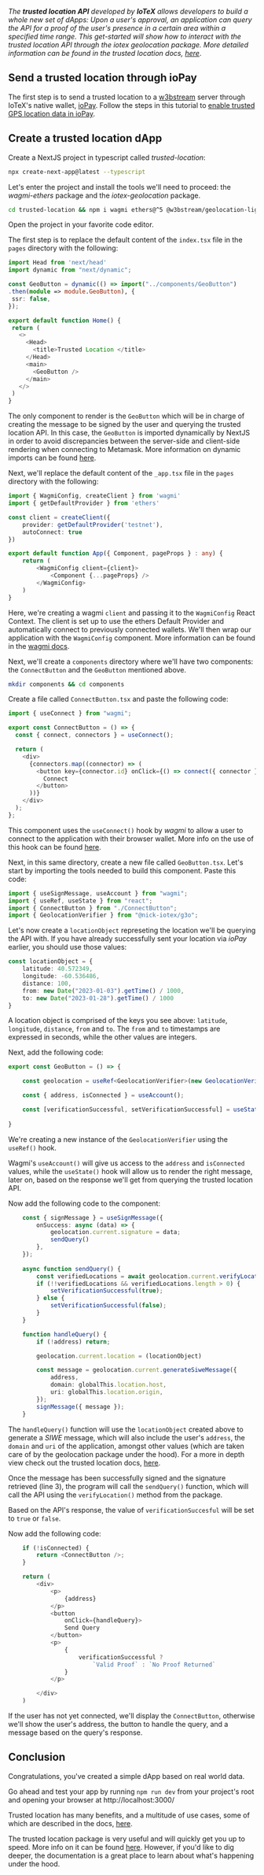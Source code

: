 *The **trusted location API** developed by **IoTeX** allows developers to build a whole new set of dApps: Upon a user's approval, an application can query the API for a proof of the user's presence in a certain area within a specified time range. This get-started will show how to interact with the trusted location API through the iotex geolocation package. More detailed information can be found in the trusted location docs, [here]()*. 
 
 ## Send a trusted location through ioPay
 
 The first step is to send a trusted location to a [w3bstream](https://w3bstream.com/) server through IoTeX's native wallet, [ioPay](https://iopay.me/). Follow the steps in this tutorial to [enable trusted GPS location data in ioPay](https://developers.iotex.io/posts/enable-trusted-geolocation-tutorial). 
 
 ## Create a trusted location dApp
 
 Create a NextJS project in typescript called *trusted-location*: 
 
 ```bash
 npx create-next-app@latest --typescript
 ```
 
 Let's enter the project and install the tools we'll need to proceed: the *wagmi-ethers* package and the *iotex-geolocation* package. 
 
 ```bash
 cd trusted-location && npm i wagmi ethers@^5 @w3bstream/geolocation-light
 ```
 
 Open the project in your favorite code editor. 
 
 The first step is to replace the default content of the `index.tsx` file in the `pages` directory with the following: 
 
 ```typescript
 import Head from 'next/head'
import dynamic from "next/dynamic";

const GeoButton = dynamic(() => import("../components/GeoButton")
.then(module => module.GeoButton), {
  ssr: false,
});

export default function Home() {
  return (
    <>
      <Head>
        <title>Trusted Location </title>
      </Head>
      <main>
        <GeoButton />
      </main>
    </>
  )
}
```

The only component to render is the `GeoButton` which will be in charge of creating the message to be signed by the user and querying the trusted location API. In this case, the `GeoButton` is imported dynamically by NextJS in order to avoid discrepancies between the server-side and client-side rendering when connecting to Metamask. More information on dynamic imports can be found [here](https://nextjs.org/docs/advanced-features/dynamic-import).

Next, we'll replace the default content of the `_app.tsx` file in the `pages` directory with the following: 

```typescript
import { WagmiConfig, createClient } from 'wagmi'
import { getDefaultProvider } from 'ethers'

const client = createClient({
    provider: getDefaultProvider('testnet'),
    autoConnect: true
})

export default function App({ Component, pageProps } : any) {
    return (
        <WagmiConfig client={client}>
            <Component {...pageProps} />
        </WagmiConfig>
    )
}
```

Here, we're creating a wagmi `client` and passing it to the `WagmiConfig` React Context. The client is set up to use the ethers Default Provider and automatically connect to previously connected wallets. We'll then wrap our application with the `WagmiConfig` component. More information can be found in the [wagmi docs](https://wagmi.sh/).

Next, we'll create a `components` directory where we'll have two components: the `ConnectButton` and the `GeoButton` mentioned above. 

```bash
mkdir components && cd components
```

Create a file called `ConnectButton.tsx` and paste the following code: 

```typescript
import { useConnect } from "wagmi";

export const ConnectButton = () => {
  const { connect, connectors } = useConnect();

  return (
    <div>
      {connectors.map((connector) => (
        <button key={connector.id} onClick={() => connect({ connector })}>
          Connect
        </button>
      ))}
    </div>
  );
};
```

This component uses the `useConnect()` hook by *wagmi* to allow a user to connect to the application with their browser wallet. More info on the use of this hook can be found [here](https://wagmi.sh/react/hooks/useConnect). 

Next, in this same directory, create a new file called `GeoButton.tsx`. Let's start by importing the tools needed to build this component. Paste this code: 

```typescript
import { useSignMessage, useAccount } from "wagmi";
import { useRef, useState } from "react";
import { ConnectButton } from "./ConnectButton";
import { GeolocationVerifier } from "@nick-iotex/g3o";
```

Let's now create a `locationObject` represeting the location we'll be querying the API with. If you have already successfully sent your location via *ioPay* earlier, you should use those values: 

```typescript
const locationObject = {
    latitude: 40.572349, 
    longitude: -60.536486, 
    distance: 100, 
    from: new Date("2023-01-03").getTime() / 1000, 
    to: new Date("2023-01-28").getTime() / 1000
}
```

A location object is comprised of the keys you see above: `latitude`, `longitude`, `distance`, `from` and `to`. The `from` and `to` timestamps are expressed in seconds, while the other values are integers. 

Next, add the following code: 

```typescript
export const GeoButton = () => {

    const geolocation = useRef<GeolocationVerifier>(new GeolocationVerifier());

    const { address, isConnected } = useAccount();

    const [verificationSuccessful, setVerificationSuccessful] = useState(false);
    
}
```

We're creating a new instance of the `GeolocationVerifier` using the `useRef()` hook.

Wagmi's `useAccount()` will give us access to the `address` and `isConnected` values, while the `useState()` hook will allow us to render the right message, later on, based on the response we'll get from querying the trusted location API. 

Now add the following code to the component: 

```typescript
    const { signMessage } = useSignMessage({
        onSuccess: async (data) => {
            geolocation.current.signature = data;
            sendQuery()
        },
    });
    
    async function sendQuery() {
        const verifiedLocations = await geolocation.current.verifyLocation();
        if (!!verifiedLocations && verifiedLocations.length > 0) {
            setVerificationSuccessful(true);
        } else {
            setVerificationSuccessful(false);
        }
    }

    function handleQuery() {
        if (!address) return;

        geolocation.current.location = (locationObject)

        const message = geolocation.current.generateSiweMessage({
            address,
            domain: globalThis.location.host,
            uri: globalThis.location.origin,
        });
        signMessage({ message });
    }
```

The `handleQuery()` function will use the `locationObject` created above to generate a *SIWE* message, which will also include the user's `address`, the `domain` and `uri` of the application, amongst other values (which are taken care of by the geolocation package under the hood). For a more in depth view check out the trusted location docs, [here](https://docs.iotex.io/). 

Once the message has been successfully signed and the signature retrieved (line 3), the program will call the `sendQuery()` function, which will call the API using the `verifyLocation()` method from the package. 

Based on the API's response, the value of `verificationSuccesful` will be set to `true` or `false`.

Now add the following code: 

```typescript
    if (!isConnected) {
        return <ConnectButton />;
    }

    return (
        <div>
            <p>
                {address}
            </p>
            <button
                onClick={handleQuery}>
                Send Query
            </button>
            <p>
                {
                    verificationSuccessful ?
                        `Valid Proof` : `No Proof Returned`
                }
            </p>

        </div>
    )    
```

If the user has not yet connected, we'll display the `ConnectButton`, otherwise we'll show the user's address, the button to handle the query, and a message based on the query's response.


## Conclusion

Congratulations, you've created a simple dApp based on real world data. 

Go ahead and test your app by running `npm run dev` from your project's root and opening your browser at http://localhost:3000/ 

Trusted location has many benefits, and a multitude of use cases, some of which are described in the docs, [here](https://docs.iotex.io/). 

The trusted location package is very useful and will quickly get you up to speed. More info on it can be found [here](https://github.com/nicky-ru/g3o). However, if you'd like to dig deeper, the documentation is a great place to learn about what's happening under the hood. 
